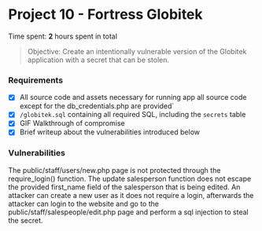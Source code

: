 # Project 10 - Fortress Globitek

Time spent: **2** hours spent in total

> Objective: Create an intentionally vulnerable version of the Globitek application with a secret that can be stolen.

### Requirements

- [X] All source code and assets necessary for running app
			all source code except for the db_credentials.php are provided`
- [X] `/globitek.sql` containing all required SQL, including the `secrets` table
- [X] GIF Walkthrough of compromise
- [X] Brief writeup about the vulnerabilities introduced below

### Vulnerabilities

The public/staff/users/new.php page is not protected through the require_login() function. The update salesperson function does not escape the provided first_name field of the salesperson that is being edited. An attacker can create a new user as it does not require a login, afterwards the attacker can login to the website and go to the public/staff/salespeople/edit.php page and perform a sql injection to steal the secret.
